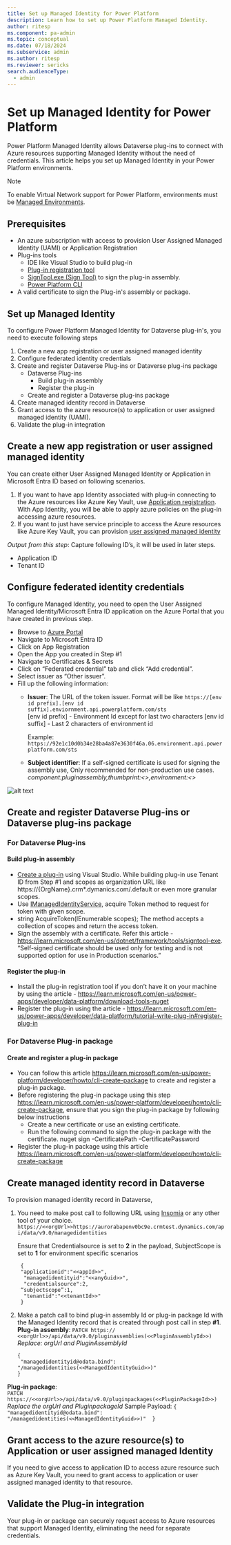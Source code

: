 ```yaml
---
title: Set up Managed Identity for Power Platform
description: Learn how to set up Power Platform Managed Identity.
author: ritesp
ms.component: pa-admin
ms.topic: conceptual
ms.date: 07/18/2024
ms.subservice: admin
ms.author: ritesp
ms.reviewer: sericks
search.audienceType: 
  - admin
---
```


# Set up Managed Identity for Power Platform
Power Platform Managed Identity allows Dataverse plug-ins to connect with Azure resources supporting Managed Identity without the need of credentials. This article helps you set up Managed Identity in your Power Platform environments.
> [!NOTE]
> To enable Virtual Network support for Power Platform, environments must be [Managed Environments](managed-environment-overview.md).

## Prerequisites

- An azure subscription with access to provision User Assigned Managed Identity (UAMI) or Application Registration
- Plug-ins tools
    - IDE like Visual Studio to build plug-in
    - [Plug-in registration tool](https://learn.microsoft.com/en-us/power-apps/developer/data-platform/download-tools-nuget)
    - [SignTool.exe (Sign Tool)](https://learn.microsoft.com/en-us/dotnet/framework/tools/signtool-exe) to sign the plug-in assembly.
    - [Power Platform CLI](https://learn.microsoft.com/en-us/power-platform/developer/cli/introduction?tabs=windows)
- A valid certificate to sign the Plug-in's assembly or package.

## Set up Managed Identity
To configure Power Platform Managed Identity for Dataverse plug-in's, you need to execute following steps
1. Create a new app registration or user assigned managed identity
2. Configure federated identity credentials
3. Create and register Dataverse Plug-ins or Dataverse plug-ins package
    - Dataverse Plug-ins
        - Build plug-in assembly
        - Register the plug-in
    - Create and register a Dataverse plug-ins package
4. Create managed identity record in Dataverse
5. Grant access to the azure resource(s) to application or user assigned managed identity (UAMI).
6. Validate the plug-in integration
## Create a new app registration or user assigned managed identity
You can create either User Assigned Managed Identity or Application in Microsoft Entra ID based on following scenarios.
1. If you want to have app Identity associated with plug-in connecting to the Azure resources  like Azure Key Vault, use [Application registration](https://learn.microsoft.com/en-us/entra/identity-platform/howto-create-service-principal-portal). With App Identity, you will be able to apply azure policies on the plug-in accessing azure resources.
2. If you want to just have service principle to access the Azure resources like Azure Key Vault, you can provision [user assigned managed identity](https://learn.microsoft.com/en-us/entra/identity/managed-identities-azure-resources/how-manage-user-assigned-managed-identities?pivots=identity-mi-methods-azp#create-a-user-assigned-managed-identity)

*Output from this step*: Capture following ID’s, it will be used in later steps.
  - Application ID
  - Tenant ID
## Configure federated identity credentials
To configure Managed Identity, you need to open the User Assigned Managed Identity/Microsoft Entra ID application on the Azure Portal that you have created in previous step.
- Browse to [Azure Portal](https://portal.azure.com/)
- Navigate to Microsoft Entra ID
- Click on App Registration
- Open the App you created in Step #1
- Navigate to Certificates & Secrets
- Click on “Federated credential” tab and click “Add credential”.
- Select issuer as “Other issuer”. 
- Fill up the following information:
    - **Issuer**: The URL of the token issuer. Format will be like
              `https://[env id prefix].[env id suffix].enviornment.api.powerplatform.com/sts`     
              [env id prefix] - Environment Id except for last two characters
              [env id suffix] - Last 2 characters of environment id
      
      Example: `https://92e1c10d0b34e28ba4a87e3630f46a.06.environment.api.powerplatform.com/sts`
    - **Subject identifier**: If a self-signed certificate is used for signing the assembly use, Only recommended for non-production use cases.
*component:pluginassembly,thumbprint:<<Thumbprint>>,environment:<<EnvironmentId>>*

![alt text](FIC.image)

## Create and register Dataverse Plug-ins or Dataverse plug-ins package
### For Dataverse Plug-ins
#### Build plug-in assembly
- [Create a plug-in](https://learn.microsoft.com/en-us/power-apps/developer/data-platform/write-plug-in?tabs=pluginbase) using Visual Studio. While building plug-in use Tenant ID from Step #1 and scopes as organization URL like https://{OrgName}.crm*.dymanics.com/.default or even more granular scopes.
- Use [IManagedIdentityService](https://learn.microsoft.com/en-us/dotnet/api/microsoft.xrm.sdk.imanagedidentityservice?view=dataverse-sdk-latest), acquire Token method to request for token with given scope.
- string AcquireToken(IEnumerable<string> scopes); The method accepts a collection of scopes and return the access token. 
- Sign the assembly with a certificate. Refer this article - https://learn.microsoft.com/en-us/dotnet/framework/tools/signtool-exe.
“Self-signed certificate should be used only for testing and is not supported option for use in Production scenarios.”
#### Register the plug-in
- Install the plug-in registration tool if you don’t have it on your machine by using the article - https://learn.microsoft.com/en-us/power-apps/developer/data-platform/download-tools-nuget
- Register the plug-in using the article - https://learn.microsoft.com/en-us/power-apps/developer/data-platform/tutorial-write-plug-in#register-plug-in
### For Dataverse Plug-in package
#### Create and register a plug-in package
- You can follow this article https://learn.microsoft.com/en-us/power-platform/developer/howto/cli-create-package  to create and register a plug-in package.
- Before registering the plug-in package using this step https://learn.microsoft.com/en-us/power-platform/developer/howto/cli-create-package, ensure that you sign the plug-in package by following below instructions
    - Create a new certificate or use an existing certificate.
    - Run the following command to sign the plug-in package with the certificate.
        nuget sign <local path-to-package> -CertificatePath <local path-to-certificate> -CertificatePassword <certificate-password> 
- Register the plug-in package using this article  https://learn.microsoft.com/en-us/power-platform/developer/howto/cli-create-package

## Create managed identity record in Dataverse
To provision managed identity record in Dataverse,
1. You need to make post call to following URL using [Insomia](https://insomnia.rest/download) or any other tool of your choice.
    `https://<<orgUrl>>https://aurorabapenv0bc9e.crmtest.dynamics.com/api/data/v9.0/managedidentities`

    Ensure that Credentialsource is set to **2** in the payload, SubjectScope is set to **1** for environment specific scenarios
 
     ``` Sample payload.
      {
      "applicationid":"<<appId>>",
       "managedidentityid":"<<anyGuid>>",
       "credentialsource":2,
      “subjectscope”:1,
       "tenantid":"<<tenantId>>"
      }
2. Make a patch call to bind plug-in assembly Id or plug-in package Id with the Managed Identity record that is created through post call in step **#1**.
  **Plug-in assembly**:
                   `PATCH https:// <<orgUrl>>/api/data/v9.0/pluginassemblies(<<PluginAssemblyId>>)`
                    *Replace: orgUrl and PluginAssemblyId*
      ```Sample Payload:
      {
       "managedidentityid@odata.bind": "/managedidentities(<<ManagedIdentityGuid>>)"
      }

  **Plug-in package**:  
                  `PATCH https://<<orgUrl>>/api/data/v9.0/pluginpackages(<<PluginPackageId>>) `
                  *Replace the orgUrl and PluginpackageId*
        Sample Payload:
        `{ 
          "managedidentityid@odata.bind": "/managedidentities(<<ManagedIdentityGuid>>)" 
        }`


## Grant access to the azure resource(s) to Application or user assigned managed Identity
If you need to give access to application ID to access azure resource such as Azure Key Vault, you need to grant access to application or user assigned managed identity to that resource.

## Validate the Plug-in integration
Your plug-in or package can securely request access to Azure resources that support Managed Identity, eliminating the need for separate credentials.












